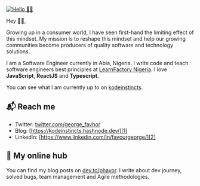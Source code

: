 [![Hello 👋🏻](https://i.ibb.co/cD2djdy/George-Favour-Github-Banner.png)][1]

Hey 👋🏻,

Growing up in a consumer world, I have seen first-hand the limiting effect of this mindset. My mission is to reshape this mindset and help our growing communities become producers of quality software and technology solutions.

I am a Software Engineer currently in Abia, Nigeria. I write code and teach software engineers best principles at [LearnFactory Nigeria][5]. I love **JavaScript**, **ReactJS** and **Typescript**.

You can see what I am currently up to on [kodeinstincts][1].

## 📬 Reach me

- Twitter: [twitter.com/george_favhor][3]
- Blog: [https://kodeinstincts.hashnode.dev/][1]
- LinkedIn: [https://www.linkedin.com/in/favourgeorge/][2]

## 👷 My online hub 

You can find my blog posts on [dev.to/phavor][4]. I write about dev journey, solved bugs, team management and Agile methodologies.

[1]: https://kodeinstincts.hashnode.dev/
[2]: https://www.linkedin.com/in/favourgeorge/
[3]: https://twitter.com/george_favhor
[4]: https://dev.to/phavor
[5]: https://learnfactory.com.ng